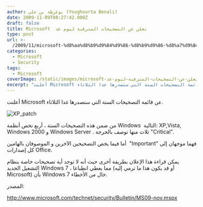 ```yaml
---
author: يوغرطة بن علي (Youghourta Benali)
date: 2009-11-09T08:27:42.000Z
draft: false
title: Microsoft  تعلن عن التصحيحات المترقبة ليوم غد
type: post
url: >-
  /2009/11/microsoft-%d8%aa%d8%b9%d9%84%d9%86-%d8%b9%d9%86-%d8%a7%d9%84%d8%aa%d8%b5%d8%ad%d9%8a%d8%ad%d8%a7%d8%aa-%d8%a7%d9%84%d9%85%d8%aa%d8%b1%d9%82%d8%a8%d8%a9-%d9%84%d9%8a%d9%88%d9%85-%d8%ba%d8%af/
categories:
  - Microsoft
  - Security
tags:
  - Microsoft
coverImage: /static/images/microsoft-تعلن-عن-التصحيحات-المترقبة-ليوم-غد/XP_patch.jpg
excerpt: "أعلنت Microsoft عن قائمة التصحيحات الستة التي ستصدرها غدا الثلاثاء.\n\n![XP_patch](/static/images/microsoft-تعلن-عن-التصحيحات-المترقبة-ليوم-غد/XP_patch.jpg)\n\nمن ضمن هذه التصحيحات الستة ، أربع تخص أنظمة Windows\_ التالية: XP,Vista, Windows 2000 و Windows Server . ثلاث منها توصف بالحرجة \"Critical\".\n\nأما فيما يخص التصحيحين الآخرين و الموصوفان بالهامين\_ \"Important\""
---
```

أعلنت Microsoft عن قائمة التصحيحات الستة التي ستصدرها غدا الثلاثاء.

![XP_patch](/static/images/microsoft-تعلن-عن-التصحيحات-المترقبة-ليوم-غد/XP_patch.jpg)

من ضمن هذه التصحيحات الستة ، أربع تخص أنظمة Windows  التالية: XP,Vista, Windows 2000 و Windows Server . ثلاث منها توصف بالحرجة "Critical".

أما فيما يخص التصحيحين الآخرين و الموصوفان بالهامين  "Important" فهما موجهان إلى كل إصدارات Office.

يمكن قراءة هذا الإعلان بطريقة أخرى حيث أنه لا توجد أية تصحيحات خاصة بنظام التشغيل الجديد Windows 7 ، مما يعطي انطباعا (أو قد يكون هذا ما ترمي إليه Microsoft) بأن Windows 7 خال من الأخطاء.

المصدر:

<http://www.microsoft.com/technet/security/Bulletin/MS09-nov.mspx>
